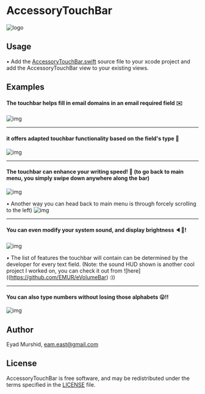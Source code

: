 # AccessoryTouchBar
![logo](https://i.imgur.com/a6u2aNS.png)

## Usage
• Add the [AccessoryTouchBar.swift](https://github.com/EMUR/eVolumeBar/blob/master/Source/eVolumeBar.swift) source file to your xcode project and add the AccessoryTouchBar view to your existing views. 

## Examples

#### The touchbar helps fill in email domains in an email required field ✉️
![img](https://i.imgur.com/ynpvgq2.gif)

----------------

#### it offers adapted touchbar functionality based on the field's type 👀
![img](https://i.imgur.com/kUOfL6Z.gif)

----------------

#### The touchbar can enhance your writing speed! 💪 (to go back to main menu, you simply swipe down anywhere along the bar)
![img](https://i.imgur.com/ILh3mci.gif)

• Another way you can head back to main menu is through forcely scrolling to the left)
![img](https://i.imgur.com/DO4AOaX.gif)

----------------

#### You can even modify your system sound, and display brightness 🔈🔅! 
![img](https://i.imgur.com/NXydYJQ.gif)

• The list of features the touchbar will contain can be determined by the developer for every text field.
(Note: the sound HUD shown is another cool project I worked on, you can check it out from ![here]((https://github.com/EMUR/eVolumeBar) :))

----------------

#### You can also type numbers without losing those alphabets 😛!!
![img](https://i.imgur.com/XMrhYi7.gif)


## Author
Eyad Murshid, eam.east@gmail.com

## License
AccessoryTouchBar is free software, and may be redistributed under the terms specified in the [LICENSE](https://github.com/EMUR/AccessoryTouchBar/blob/master/LICENSE) file.
